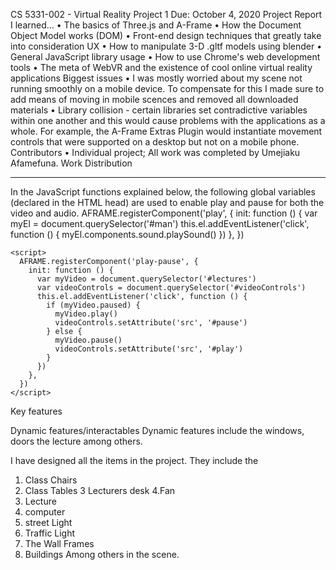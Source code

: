 CS 5331-002 - Virtual Reality Project 1
Due: October 4, 2020
Project Report
I learned...
•	The basics of Three.js and A-Frame
•	How the Document Object Model works (DOM)
•	Front-end design techniques that greatly take into consideration UX
•	How to manipulate 3-D .gltf models using blender
•	General JavaScript library usage
•	How to use Chrome's web development tools
•	The meta of WebVR and the existence of cool online virtual reality applications
Biggest issues
•	I was mostly worried about my scene not running smoothly on a mobile device. To compensate for this I made sure to add means of moving in mobile scences and removed all downloaded materials
•	Library collision - certain libraries set contradictive variables within one another and this would cause problems with the applications as a whole. For example, the A-Frame Extras Plugin would instantiate movement controls that were supported on a desktop but not on a mobile phone.
Contributors
•	Individual project; All work was completed by Umejiaku Afamefuna.
Work Distribution
________________________________________
In the JavaScript functions explained below, the following global variables (declared in the HTML head) are used to enable play and pause for both the video and audio.
 AFRAME.registerComponent('play', {
        init: function () {
          var myEl = document.querySelector('#man')
          this.el.addEventListener('click', function () {
            myEl.components.sound.playSound()
          })
        },
      })
    </script>

    <script>
      AFRAME.registerComponent('play-pause', {
        init: function () {
          var myVideo = document.querySelector('#lectures')
          var videoControls = document.querySelector('#videoControls')
          this.el.addEventListener('click', function () {
            if (myVideo.paused) {
              myVideo.play()
              videoControls.setAttribute('src', '#pause')
            } else {
              myVideo.pause()
              videoControls.setAttribute('src', '#play')
            }
          })
        },
      })
    </script>
Key features

Dynamic features/interactables
Dynamic features include the windows, doors the lecture among others.

I have designed all the items in the project. They include the 
1. Class Chairs
2. Class Tables
3 Lecturers desk
4.Fan
5. Lecture
6. computer
7. street Light
8. Traffic Light
9. The Wall Frames
10. Buildings
Among others in the scene.

